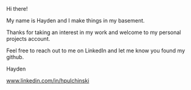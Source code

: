 Hi there!

My name is Hayden and I make things in my basement. 

Thanks for taking an interest in my work and welcome to my personal projects account. 

Feel free to reach out to me on LinkedIn and let me know you found my github.

Hayden

www.linkedin.com/in/hpulchinski
 
<!---
hpulch/hpulch is a ✨ special ✨ repository because its `README.md` (this file) appears on your GitHub profile.
You can click the Preview link to take a look at your changes.
--->
